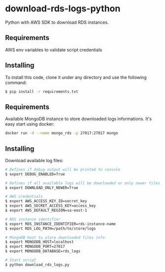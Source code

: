 # download-rds-logs-python
Python with AWS SDK to download RDS instances.

Requirements
------------

AWS env variables to validate script credentials

Installing
----------

To install this code, clone it under any directory and use the following command:
```sh
$ pip install -r requirements.txt
```

Requirements
------------
Available MongoDB instance to store downloaded logs informations.
It's easy start using docker:
```sh
docker run -d --name mongo_rds -p 27017:27017 mongo
```

Installing
----------

Download available log files:
```sh
# Defines if debug output will be printed to console
$ export DEBUG_ENABLED=True

# Defines if all available logs will be downloaded or only newer files (1 day)
$ export DOWNLOAD_ONLY_NEWER=True

# AWS credentials
$ export AWS_ACCESS_KEY_ID=secret_key
$ export AWS_SECRET_ACCESS_KEY=access_key
$ export AWS_DEFAULT_REGION=sa-east-1

# RDS instance identifier
$ export RDS_INSTANCE_IDENTIFIER=rds-instance-name
$ export RDS_LOG_PATH=/path/to/store/logs

# MongoDB host to store downloaded files info
$ export MONGODB_HOST=localhost
$ export MONGODB_PORT=27017
$ export MONGODB_DATABASE=rds_logs

# Start script
$ python download_rds_logs.py
```